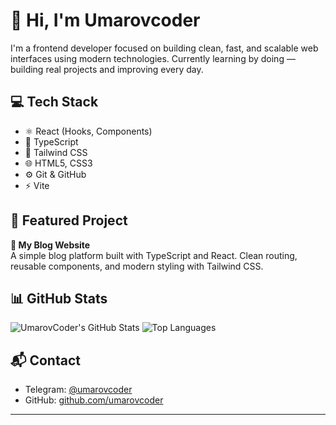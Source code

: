 # 👋 Hi, I'm Umarovcoder

I'm a frontend developer focused on building clean, fast, and scalable web interfaces using modern technologies. Currently learning by doing — building real projects and improving every day.

## 💻 Tech Stack

- ⚛️ React (Hooks, Components)
- 🧠 TypeScript
- 💨 Tailwind CSS
- 🌐 HTML5, CSS3
- ⚙️ Git & GitHub
- ⚡️ Vite

## 🚀 Featured Project

**📝 My Blog Website**  
A simple blog platform built with TypeScript and React. Clean routing, reusable components, and modern styling with Tailwind CSS.  

## 📊 GitHub Stats

![UmarovCoder's GitHub Stats](https://github-readme-stats.vercel.app/api?username=umarovcoder&show_icons=true&theme=dark)
![Top Languages](https://github-readme-stats.vercel.app/api/top-langs/?username=umarovcoder&layout=compact)

## 📬 Contact

- Telegram: [@umarovcoder](https://t.me/umarov511)
- GitHub: [github.com/umarovcoder](https://github.com/umarovcoder)

---
